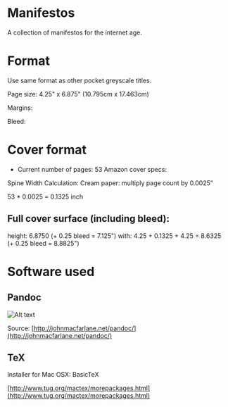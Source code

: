 # Manifestos
A collection of manifestos for the internet age.

# Format
Use same format as other pocket greyscale titles.

Page size: 4.25" x 6.875" (10.795cm x 17.463cm)

Margins: 

Bleed: 

# Cover format

- Current number of pages: 53
Amazon cover specs: 

Spine Width Calculation:
Cream paper: multiply page count by 0.0025"

53 * 0.0025 = 0.1325 inch

## Full cover surface (including bleed): 
height: 6.8750 (+ 0.25 bleed = 7.125")
with: 4.25 + 0.1325 + 4.25 = 8.6325 (+ 0.25 bleed = 8.8825")

# Software used

## Pandoc

![Alt text](//Users/ms/Pictures/Cam_Import/2015/2015-03-06/IMG_8897.JPG)

Source: [http://johnmacfarlane.net/pandoc/](http://johnmacfarlane.net/pandoc/)

## TeX

Installer for Mac OSX: BasicTeX

[http://www.tug.org/mactex/morepackages.html](http://www.tug.org/mactex/morepackages.html)
